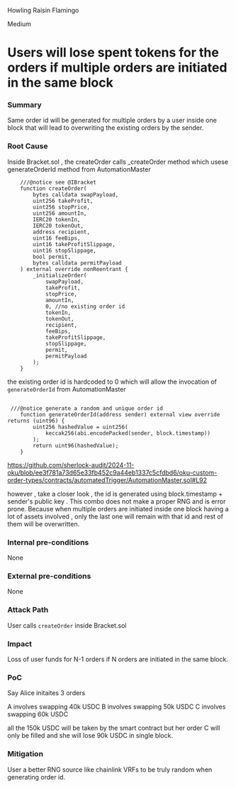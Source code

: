 Howling Raisin Flamingo

Medium

# Users will lose spent tokens for the orders if multiple orders are initiated in the same block

### Summary

Same order id will be generated for multiple orders by a user inside one block that will lead to overwriting the existing orders by the sender.

### Root Cause

Inside Bracket.sol , the createOrder calls _createOrder method which usese generateOrderId method from AutomationMaster

```solidity
    ///@notice see @IBracket
    function createOrder(
        bytes calldata swapPayload,
        uint256 takeProfit,
        uint256 stopPrice,
        uint256 amountIn,
        IERC20 tokenIn,
        IERC20 tokenOut,
        address recipient,
        uint16 feeBips,
        uint16 takeProfitSlippage,
        uint16 stopSlippage,
        bool permit,
        bytes calldata permitPayload
    ) external override nonReentrant {
        _initializeOrder(
            swapPayload,
            takeProfit,
            stopPrice,
            amountIn,
            0, //no existing order id
            tokenIn,
            tokenOut,
            recipient,
            feeBips,
            takeProfitSlippage,
            stopSlippage,
            permit,
            permitPayload
        );
    }
```

the existing order id is hardcoded to 0 which will allow the invocation of `generateOrderId` from AutomationMaster

```solidity

 ///@notice generate a random and unique order id
    function generateOrderId(address sender) external view override returns (uint96) {
        uint256 hashedValue = uint256(
            keccak256(abi.encodePacked(sender, block.timestamp))
        );
        return uint96(hashedValue);
    }

```
https://github.com/sherlock-audit/2024-11-oku/blob/ee3f781a73d65e33fb452c9a44eb1337c5cfdbd6/oku-custom-order-types/contracts/automatedTrigger/AutomationMaster.sol#L92


however , take a closer look , the id is generated using block.timestamp + sender's public key .
This combo does not make a proper RNG and is error prone.
Because when multiple orders are initiated inside one block having a lot of assets involved , only the last one will remain with that id and rest of them will be overwritten.






### Internal pre-conditions

None

### External pre-conditions

None

### Attack Path

User calls `createOrder` inside Bracket.sol

### Impact

Loss of user funds for N-1 orders if N orders are initiated in the same block.

### PoC

Say Alice initaites 3 orders

A involves swapping 40k USDC 
B involves swapping 50k USDC
C involves swapping 60k USDC

all the 150k USDC will be taken by the smart contract but her order C will only be filled and she will lose 90k USDC in single block.

### Mitigation

User a better RNG source like chainlink VRFs to be truly random when generating order id.